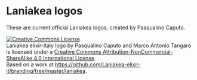 Laniakea logos
==============

These are current official Laniakea logos, created by Pasqualino Caputo.

<a rel="license" href="http://creativecommons.org/licenses/by-nc-sa/4.0/"><img alt="Creative Commons License" style="border-width:0" src="https://i.creativecommons.org/l/by-nc-sa/4.0/88x31.png" /></a><br /><span xmlns:dct="http://purl.org/dc/terms/" property="dct:title">Laniakea elixir-italy logo</span> by <span xmlns:cc="http://creativecommons.org/ns#" property="cc:attributionName"> Pasqualino Caputo and Marco Antonio Tangaro</span> is licensed under a <a rel="license" href="http://creativecommons.org/licenses/by-nc-sa/4.0/">Creative Commons Attribution-NonCommercial-ShareAlike 4.0 International License</a>.<br />Based on a work at <a xmlns:dct="http://purl.org/dc/terms/" href="https://github.com/Laniakea-elixir-it/branding/tree/master/laniakea" rel="dct:source">https://github.com/Laniakea-elixir-it/branding/tree/master/laniakea</a>.


